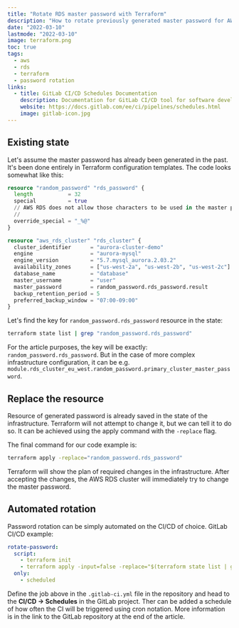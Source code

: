 ```yaml
---
title: "Rotate RDS master password with Terraform"
description: "How to rotate previously generated master password for AWS RDS in Terraform."
date: "2022-03-10"
lastmode: "2022-03-10"
image: terraform.png
toc: true
tags:
  - aws
  - rds
  - terraform
  - password rotation
links:
  - title: GitLab CI/CD Schedules Documentation
    description: Documentation for GitLab CI/CD tool for software development using continuous methodologies.
    website: https://docs.gitlab.com/ee/ci/pipelines/schedules.html
    image: gitlab-icon.jpg
---
```


## Existing state

Let's assume the master password has already been generated in the past. It's
been done entirely in Terraform configuration templates. The code looks somewhat
like this:

```tf
resource "random_password" "rds_password" {
  length           = 32
  special          = true
  // AWS RDS does not allow those characters to be used in the master password
  // 
  override_special = "_%@"
}

resource "aws_rds_cluster" "rds_cluster" {
  cluster_identifier      = "aurora-cluster-demo"
  engine                  = "aurora-mysql"
  engine_version          = "5.7.mysql_aurora.2.03.2"
  availability_zones      = ["us-west-2a", "us-west-2b", "us-west-2c"]
  database_name           = "database"
  master_username         = "user"
  master_password         = random_password.rds_password.result
  backup_retention_period = 5
  preferred_backup_window = "07:00-09:00"
}
```

Let's find the key for `random_password.rds_password` resource in the state:
```bash {linenos=false}
terraform state list | grep "random_password.rds_password"
```

For the article purposes, the key will be exactly:
`random_password.rds_password`. But in the case of more complex infrastructure
configuration, it can be e.g.
`module.rds_cluster_eu_west.random_password.primary_cluster_master_password`.

## Replace the resource

Resource of generated password is already saved in the state of the
infrastructure. Terraform will not attempt to change it, but we can tell it to
do so. It can be achieved using the apply command with the `-replace` flag. 

The final command for our code example is:
```bash {linenos=false}
terraform apply -replace="random_password.rds_password"
```

Terraform will show the plan of required changes in the infrastructure. After
accepting the changes, the AWS RDS cluster will immediately try to change the
master password.

## Automated rotation

Password rotation can be simply automated on the CI/CD of choice. GitLab CI/CD
example:

```yaml
rotate-password:
  script:
    - terraform init
    - terraform apply -input=false -replace="$(terraform state list | grep random_password.rds_password)"
  only:
    - scheduled
```

Define the job above in the `.gitlab-ci.yml` file in the repository and head to
the **CI/CD -> Schedules** in the GitLab project. Ther can be added a schedule
of how often the CI will be triggered using cron notation. More information is
in the link to the GitLab repository at the end of the article.
